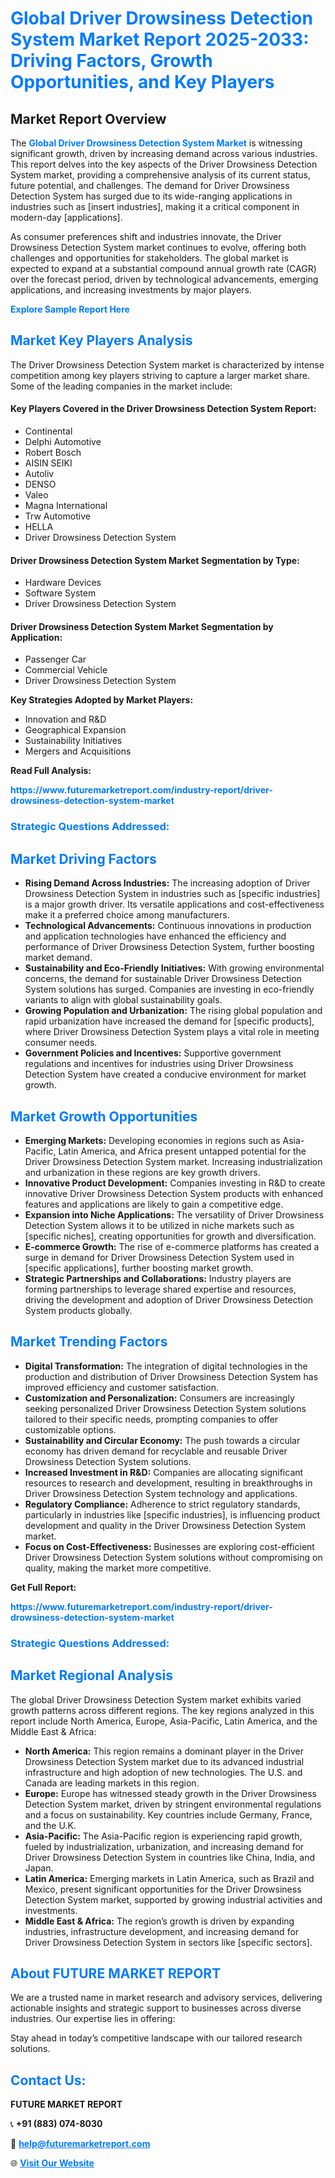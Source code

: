 <h1 style="color: #007BFF;">Global Driver Drowsiness Detection System Market Report 2025-2033: Driving Factors, Growth Opportunities, and Key Players</h1>

<section id="overview">
<h2>Market Report Overview</h2>
<p>The <a href="https://www.futuremarketreport.com/industry-report/driver-drowsiness-detection-system-market" style="color: #007BFF; text-decoration: none;"><strong>Global Driver Drowsiness Detection System Market</strong></a> is witnessing significant growth, driven by increasing demand across various industries. This report delves into the key aspects of the Driver Drowsiness Detection System market, providing a comprehensive analysis of its current status, future potential, and challenges. The demand for Driver Drowsiness Detection System has surged due to its wide-ranging applications in industries such as [insert industries], making it a critical component in modern-day [applications].</p>
<p>As consumer preferences shift and industries innovate, the Driver Drowsiness Detection System market continues to evolve, offering both challenges and opportunities for stakeholders. The global market is expected to expand at a substantial compound annual growth rate (CAGR) over the forecast period, driven by technological advancements, emerging applications, and increasing investments by major players.</p>
</section>

<section id="overview">
<p><a href="https://www.futuremarketreport.com/request-sample/reportId=110119" style="color: #007BFF; text-decoration: none;"><strong>Explore Sample Report Here</strong></a></p>
</section>

<section id="key-players">
<h2 style="color: #007BFF;">Market Key Players Analysis</h2>
<p>The Driver Drowsiness Detection System market is characterized by intense competition among key players striving to capture a larger market share. Some of the leading companies in the market include:</p>
<h4>Key Players Covered in the Driver Drowsiness Detection System Report:</h4>
<ul><li>Continental</li><li>Delphi Automotive</li><li>Robert Bosch</li><li>AISIN SEIKI</li><li>Autoliv</li><li>DENSO</li><li>Valeo</li><li>Magna International</li><li>Trw Automotive</li><li>HELLA</li><li>Driver Drowsiness Detection System</li></ul>
<h4>Driver Drowsiness Detection System Market Segmentation by Type:</h4>
<ul><li>Hardware Devices</li><li>Software System</li><li>Driver Drowsiness Detection System</li></ul>

<h4>Driver Drowsiness Detection System Market Segmentation by Application:</h4>
<ul><li>Passenger Car</li><li>Commercial Vehicle</li><li>Driver Drowsiness Detection System</li></ul>
<p><strong>Key Strategies Adopted by Market Players:</strong></p>
<ul>
<li>Innovation and R&D</li>
<li>Geographical Expansion</li>
<li>Sustainability Initiatives</li>
<li>Mergers and Acquisitions</li>
</ul>
</section>

<section>
<p><strong>Read Full Analysis: </strong></p><a href="https://www.futuremarketreport.com/industry-report/driver-drowsiness-detection-system-market" style="color: #007BFF; text-decoration: none;"><strong>https://www.futuremarketreport.com/industry-report/driver-drowsiness-detection-system-market</strong></a>
<h3 style="color: #007BFF;">Strategic Questions Addressed:</h3>
</section>

<section id="driving-factors">
<h2 style="color: #007BFF;">Market Driving Factors</h2>
<ul>
<li><strong>Rising Demand Across Industries:</strong> The increasing adoption of Driver Drowsiness Detection System in industries such as [specific industries] is a major growth driver. Its versatile applications and cost-effectiveness make it a preferred choice among manufacturers.</li>
<li><strong>Technological Advancements:</strong> Continuous innovations in production and application technologies have enhanced the efficiency and performance of Driver Drowsiness Detection System, further boosting market demand.</li>
<li><strong>Sustainability and Eco-Friendly Initiatives:</strong> With growing environmental concerns, the demand for sustainable Driver Drowsiness Detection System solutions has surged. Companies are investing in eco-friendly variants to align with global sustainability goals.</li>
<li><strong>Growing Population and Urbanization:</strong> The rising global population and rapid urbanization have increased the demand for [specific products], where Driver Drowsiness Detection System plays a vital role in meeting consumer needs.</li>
<li><strong>Government Policies and Incentives:</strong> Supportive government regulations and incentives for industries using Driver Drowsiness Detection System have created a conducive environment for market growth.</li>
</ul>
</section>

<section id="growth-opportunities">
<h2 style="color: #007BFF;">Market Growth Opportunities</h2>
<ul>
<li><strong>Emerging Markets:</strong> Developing economies in regions such as Asia-Pacific, Latin America, and Africa present untapped potential for the Driver Drowsiness Detection System market. Increasing industrialization and urbanization in these regions are key growth drivers.</li>
<li><strong>Innovative Product Development:</strong> Companies investing in R&D to create innovative Driver Drowsiness Detection System products with enhanced features and applications are likely to gain a competitive edge.</li>
<li><strong>Expansion into Niche Applications:</strong> The versatility of Driver Drowsiness Detection System allows it to be utilized in niche markets such as [specific niches], creating opportunities for growth and diversification.</li>
<li><strong>E-commerce Growth:</strong> The rise of e-commerce platforms has created a surge in demand for Driver Drowsiness Detection System used in [specific applications], further boosting market growth.</li>
<li><strong>Strategic Partnerships and Collaborations:</strong> Industry players are forming partnerships to leverage shared expertise and resources, driving the development and adoption of Driver Drowsiness Detection System products globally.</li>
</ul>
</section>

<section id="trending-factors">
<h2 style="color: #007BFF;">Market Trending Factors</h2>
<ul>
<li><strong>Digital Transformation:</strong> The integration of digital technologies in the production and distribution of Driver Drowsiness Detection System has improved efficiency and customer satisfaction.</li>
<li><strong>Customization and Personalization:</strong> Consumers are increasingly seeking personalized Driver Drowsiness Detection System solutions tailored to their specific needs, prompting companies to offer customizable options.</li>
<li><strong>Sustainability and Circular Economy:</strong> The push towards a circular economy has driven demand for recyclable and reusable Driver Drowsiness Detection System solutions.</li>
<li><strong>Increased Investment in R&D:</strong> Companies are allocating significant resources to research and development, resulting in breakthroughs in Driver Drowsiness Detection System technology and applications.</li>
<li><strong>Regulatory Compliance:</strong> Adherence to strict regulatory standards, particularly in industries like [specific industries], is influencing product development and quality in the Driver Drowsiness Detection System market.</li>
<li><strong>Focus on Cost-Effectiveness:</strong> Businesses are exploring cost-efficient Driver Drowsiness Detection System solutions without compromising on quality, making the market more competitive.</li>
</ul>
</section>

<section>
<p><strong>Get Full Report: </strong></p><a href="https://www.futuremarketreport.com/industry-report/driver-drowsiness-detection-system-market" style="color: #007BFF; text-decoration: none;"><strong>https://www.futuremarketreport.com/industry-report/driver-drowsiness-detection-system-market</strong></a>
<h3 style="color: #007BFF;">Strategic Questions Addressed:</h3>
</section>


<section id="regional-analysis">
<h2 style="color: #007BFF;">Market Regional Analysis</h2>
<p>The global Driver Drowsiness Detection System market exhibits varied growth patterns across different regions. The key regions analyzed in this report include North America, Europe, Asia-Pacific, Latin America, and the Middle East & Africa:</p>
<ul>
<li><strong>North America:</strong> This region remains a dominant player in the Driver Drowsiness Detection System market due to its advanced industrial infrastructure and high adoption of new technologies. The U.S. and Canada are leading markets in this region.</li>
<li><strong>Europe:</strong> Europe has witnessed steady growth in the Driver Drowsiness Detection System market, driven by stringent environmental regulations and a focus on sustainability. Key countries include Germany, France, and the U.K.</li>
<li><strong>Asia-Pacific:</strong> The Asia-Pacific region is experiencing rapid growth, fueled by industrialization, urbanization, and increasing demand for Driver Drowsiness Detection System in countries like China, India, and Japan.</li>
<li><strong>Latin America:</strong> Emerging markets in Latin America, such as Brazil and Mexico, present significant opportunities for the Driver Drowsiness Detection System market, supported by growing industrial activities and investments.</li>
<li><strong>Middle East & Africa:</strong> The region’s growth is driven by expanding industries, infrastructure development, and increasing demand for Driver Drowsiness Detection System in sectors like [specific sectors].</li>
</ul>
</section>

<footer>
<h2 style="color: #007BFF;">About FUTURE MARKET REPORT</h2>
<p>We are a trusted name in market research and advisory services, delivering actionable insights and strategic support to businesses across diverse industries. Our expertise lies in offering:</p>

<p>Stay ahead in today’s competitive landscape with our tailored research solutions.</p>

<h2 style="color: #007BFF;">Contact Us:</h2>
<p><strong>FUTURE MARKET REPORT</strong></p>
<p>📞 <strong>+91 (883) 074-8030</strong></p>
<p>📧 <strong><a href="mailto:help@futuremarketreport.com" style="color: #007BFF;">help@futuremarketreport.com</a></strong></p>
<p>🌐 <strong><a href="https://www.futuremarketreport.com/" style="color: #007BFF;">Visit Our Website</a></strong></p>
</footer>